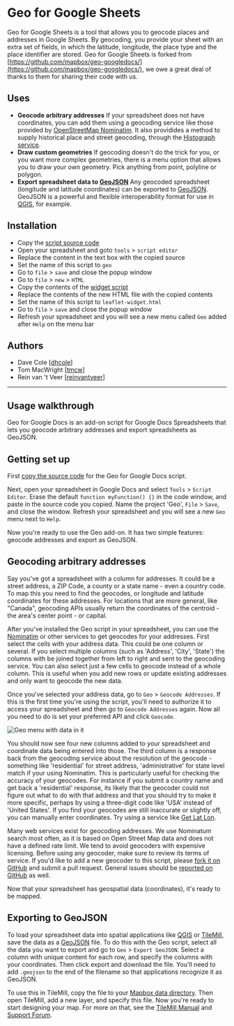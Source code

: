 # Geo for Google Sheets

Geo for Google Sheets is a tool that allows you to geocode places and addresses in Google Sheets. By geocoding, you provide your sheet with an extra set of fields, in which the latitude, longitude, the place type and the place identifier are stored. Geo for Google Sheets is forked from [https://github.com/mapbox/geo-googledocs/](https://github.com/mapbox/geo-googledocs/), we owe a great deal of thanks to them for sharing their code with us.

## Uses

- **Geocode arbitrary addresses** If your spreadsheet does not have
  coordinates, you can add them using a geocoding service like those provided by
  [OpenStreetMap Nominatim](http://nominatim.openstreetmap.org). It also providides a method to supply historical place and street geocoding, through the [Histograph](http://histograph.io) [service](http://api.histograph.io).
- **Draw custom geometries** If geocoding doesn't do the trick for you, or you want more complex geometries, there is a menu option that allows you to draw your own geometry. Pick anything from point, polyline or polygon.
- **Export spreadsheet data to [GeoJSON](http://geojson.org/)**
  Any geocoded spreadsheet (longitude and latitude
  coordinates) can be exported to [GeoJSON](http://geojson.org). GeoJSON is a powerful and flexible interoperability format for use in [QGIS](http://qgis.org), for example.

## Installation

- Copy the [script source code](https://raw.githubusercontent.com/erfgoed-en-locatie/geo-googledocs/master/spreadsheet-geocode.js)
- Open your spreadsheet and goto `tools` > `script editor`
- Replace the content in the text box with the copied source
- Set the name of this script to `geo`
- Go to `file` > `save` and close the popup window
- Go to `file` > `new` > `HTML` 
- Copy the contents of the [widget script](https://raw.githubusercontent.com/erfgoed-en-locatie/geo-googledocs/master/leaflet-widget.html)
- Replace the contents of the new HTML file with the copied contents
- Set the name of this script to `leaflet-widget.html`
- Go to `file` > `save` and close the popup window
- Refresh your spreadsheet and you will see a new menu called `Geo` added after `Help` on the menu bar

## Authors

* Dave Cole [[dhcole](https://github.com/dhcole)]
* Tom MacWright [[tmcw](https://github.com/tmcw)]
* Rein van 't Veer [[reinvantveer](https://github.com/reinvantveer)]

------

## Usage walkthrough

Geo for Google Docs is an add-on script for Google Docs Spreadsheets that lets you geocode arbitrary addresses and export spreadsheets as GeoJSON.

## Getting set up

First [copy the source code](https://raw.githubusercontent.com/erfgoed-en-locatie/geo-googledocs/master/spreadsheet-geocode.js) for the Geo for Google Docs script.

Next, open your spreadsheet in Google Docs and select `Tools` > `Script Editor`. Erase the default `function myFunction() {}` in the code window, and paste in the source code you copied. Name the project 'Geo', `File` > `Save`, and close the window. Refresh your spreadsheet and you will see a new `Geo` menu next to `Help`.

Now you're ready to use the Geo add-on. It has two simple features: geocode addresses and export as GeoJSON.

## Geocoding arbitrary addresses

Say you've got a spreadsheet with a column for addresses. It could be a street address, a ZIP Code, a county or a state name - even a country code. To map this you need to find the geocodes, or longitude and latitude coordinates for these addresses. For locations that are more general, like "Canada", geocoding APIs usually return the coordinates of the centroid - the area's center point - or capital.

After you've installed the Geo script in your spreadsheet, you can use the [ Nominatim](http://nominatim.openstreetmap.org) or other services to get geocodes for your addresses. First select the cells with your address data. This could be one column or several. If you select multiple columns (such as 'Address', 'City', 'State') the columns with be joined together from left to right and sent to the geocoding service. You can also select just a few cells to geocode instead of a whole column. This is useful when you add new rows or update existing addresses and only want to geocode the new data.

Once you've selected your address data, go to `Geo` > `Geocode Addresses`. If this is the first time you're using the script, you'll need to authorize it to access your spreadsheet and then go to `Geocode Addresses` again. Now all you need to do is set your preferred API and click `Geocode`.

![Geo menu with data in it](https://farm7.static.flickr.com/6044/6237508379_58021d70c5.jpg)

You should now see four new columns added to your spreadsheet and coordinate data being entered into those. The third column is a response back from the geocoding service about the resolution of the geocode - something like 'residential' for street address, 'administrative' for state level match if your using Nominatim. This is particularly useful for checking the accuracy of your geocodes. For instance if you submit a country name and get back a 'residential' response, its likely that the geocoder could not figure out what to do with that address and that you should try to make it more specific, perhaps by using a three-digit code like 'USA' instead of 'United States'. If you find your geocodes are still inaccurate or slightly off, you can manually enter coordinates. Try using a service like [Get Lat Lon](http://www.getlatlon.com/).

Many web services exist for geocoding addresses. We use Nominatum search most often, as it is based on Open Street Map data and does not have a defined rate limit. We tend to avoid geocoders with expensive licensing. Before using any geocoder, make sure to review its terms of service. If you'd like to add a new geocoder to this script, please [fork it on GitHub](https://github.com/mapbox/geo-googledocs) and submit a pull request. General issues should be [reported on GitHub](https://github.com/mapbox/geo-googledocs/issues) as well.

Now that your spreadsheet has geospatial data (coordinates), it's ready to be mapped.

## Exporting to GeoJSON

To load your spreadsheet data into spatial applications like [QGIS](http://qgis.org) or [TileMill](http://mapbox.com/tilemill), save the data as a [GeoJSON](http://geojson.org/) file. To do this with the Geo script, select all the data you want to export and go to `Geo` > `Export GeoJSON`. Select a column with unique content for each row, and specify the columns with your coordinates. Then click export and download the file. You'll need to add `.geojson` to the end of the filename so that applications recognize it as GeoJSON.

To use this in TileMill, copy the file to your [Mapbox data directory](http://mapbox.com/tilemill/docs/manual/files-directories/). Then open TileMill, add a new layer, and specify this file. Now you're ready to start designing your map. For more on that, see the [TileMill Manual](http://mapbox.com/tilemill/docs/manual/) and [Support Forum](http://support.mapbox.com/discussions/tilemill).
